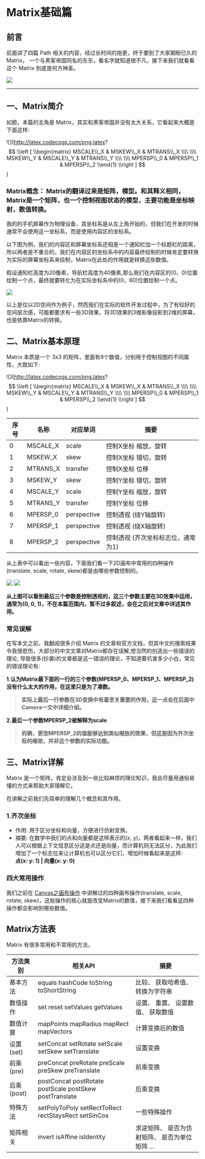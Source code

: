# Matrix基础篇


## 前言

前面讲了四篇 Path 相关的内容，经过长时间的拖更，终于要到了大家期盼已久的 Matrix， 一个与黑客帝国同名的东东，看名字就知道很不凡，接下来我们就看看这个 Matrix 到底是何方神圣。

![](http://ww1.sinaimg.cn/large/005Xtdi2jw1f4oyx5i8wbj308c0bj3zz.jpg)


******

## 一、Matrix简介

如题，本篇的主角是 Matrix，其实和黑客帝国并没有太大关系，它看起来大概是下面这样:

![](http://latex.codecogs.com/png.latex?
$$
\\left [ 
\\begin{matrix} 
MSCALE\\_X & MSKEW\\_X & MTRANS\\_X \\\\
\\\\
MSKEW\\_Y & MSCALE\\_Y & MTRANS\\_Y \\\\
\\\\
MPERSP\\_0 & MPERSP\\_1 & MPERSP\\_2 
\\end{1} 
\\right ] 
$$)

### Matrix概念： Matrix的翻译过来是矩阵，模型。和其释义相同，Matrix是一个矩阵，也一个控制视图状态的模型，主要功能是坐标映射，数值转换。

我的的手机屏幕作为物理设备，其坐标系是从左上角开始的，但我们在开发的时候通常不会使用这一坐标系，而是使用内容区的坐标系。

以下图为例，我们的内容区和屏幕坐标系还相差一个通知栏加一个标题栏的距离，所以两者是不重合的，我们在内容区的坐标系中的内容最终绘制的时候肯定要转换为实际的屏幕坐标系来绘制，Matrix在此处的作用就是转换这些数值。

>
假设通知栏高度为20像素，导航栏高度为40像素,那么我们在内容区的(0，0)位置绘制一个点，最终就要转化为在实际坐标系中的(0，60)位置绘制一个点。


![](http://ww4.sinaimg.cn/large/005Xtdi2jw1f624vi3eb6j30rs0goab5.jpg)

以上是仅以2D空间作为例子，然而我们在实际的软件开发过程中，为了有较好的空间层次感，可能都要求有一些3D效果，将3D效果的3维影像投影到2维的屏幕，也是依靠Matrix的转换。

## 二、Matrix基本原理

Matrix 本质是一个 3x3 的矩阵，里面有9个数值，分别用于控制视图的不同属性，大致如下:

![](http://latex.codecogs.com/png.latex?
$$
\\left [ 
\\begin{matrix} 
MSCALE\\_X & MSKEW\\_X & MTRANS\\_X \\\\
\\\\
MSKEW\\_Y & MSCALE\\_Y & MTRANS\\_Y \\\\
\\\\
MPERSP\\_0 & MPERSP\\_1 & MPERSP\\_2 
\\end{1} 
\\right ] 
$$)


序号 | 名称     | 对应单词    | 摘要
-----|----------|-------------|--------------
  0  | MSCALE_X | scale       | 控制X坐标 缩放，旋转
  1  | MSKEW_X  | skew        | 控制X坐标 错切，旋转
  2  | MTRANS_X | transfer    | 控制X坐标 位移
  3  | MSKEW_Y  | skew        | 控制Y坐标 错切，旋转
  4  | MSCALE_Y | scale       | 控制Y坐标 缩放，旋转
  5  | MTRANS_Y | transfer    | 控制Y坐标 位移
  6  | MPERSP_0 | perspective | 控制透视  (绕Y轴旋转)
  7  | MPERSP_1 | perspective | 控制透视  (绕X轴旋转)
  8  | MPERSP_2 | perspective | 控制透视  (齐次坐标标志位，通常为1)

从上表中可以看出一些内容，下面我们看一下2D画布中常用的四种操作(translate, scale, rotate, skew)都是由哪些参数控制的。

![](http://ww2.sinaimg.cn/large/005Xtdi2jw1f60gwrhlnyj30c008zdgy.jpg)
![](http://ww2.sinaimg.cn/large/005Xtdi2jw1f633hvklfnj30c008zdge.jpg)

>
**从上图可以看到最后三个参数是控制透视的，这三个参数主要在3D效果中运用，通常为(0, 0, 1)，不在本篇范围内，暂不过多叙述，会在之后对文章中详述其作用。**

### 常见误解

在写本文之前，我翻阅很多介绍 Matrix 的文章和官方文档，但其中文的搜索结果令我很悲伤，大部分的中文文章对Matrix都存在误解,想当然的创造出一些错误的理论, 导致很多(抄袭)的文章都是这一错误的理论，不知道要坑害多少小白，常见的错误理论有:

**1.认为Matrix最下面的一行的三个参数(MPERSP_0、MPERSP_1、MPERSP_2)没有什么太大的作用，在这里只是为了凑数。**

> **实际上最后一行参数在3D变换中有着至关重要的作用，这一点会在后面中Camera一文中详细介绍。**

**2.最后一个参数MPERSP_2被解释为scale**

> **的确，更改MPERSP_2的值能够达到类似缩放的效果，但这是因为齐次坐标的缘故，并非这个参数的实际功能。**


## 三、Matrix详解

Matrix 是一个矩阵，肯定会涉及到一些比较麻烦的理论知识，我会尽量用通俗易懂的方式来帮助大家理解它。

在讲解之前我们先简单的理解几个概念和其作用。

### 1.齐次坐标

* 作用: 用于区分坐标和向量，方便进行仿射变换。
* 摘要: 在数学中我们的点和向量都是这样表示的(x, y)，两者看起来一样，我们人可以根据上下文信息区分这是点还是向量，而计算机则无法区分，为此我们增加了一个标志位来让计算机也可以区分它们，增加时候看起来是这样: <br/>
**点(x: y: 1) | 向量(x: y: 0)**<br/>

### 四大常用操作

我们之前在 [Canvas之画布操作](https://github.com/GcsSloop/AndroidNote/blob/master/CustomView/Advance/%5B3%5DCanvas_Convert.md) 中讲解过的四种画布操作(translate, scale, rotate, skew)，这些操作的核心就是改变Matrix的数值，接下来我们看看这四种操作都会影响到哪些数值。














## Matrix方法表

Matrix 有很多常用和不常用的方法，

方法类别   | 相关API                                                 | 摘要
-----------|---------------------------------------------------------|------------------------
基本方法   | equals hashCode toString toShortString                  | 比较、 获取哈希值、 转换为字符串
数值操作   | set reset setValues getValues                           | 设置、 重置、 设置数值、 获取数值
数值计算   | mapPoints mapRadius mapRect mapVectors                  | 计算变换后的数值
设置(set)  | setConcat setRotate setScale setSkew setTranslate       | 设置变换
前乘(pre)  | preConcat preRotate preScale preSkew preTranslate       | 前乘变换
后乘(post) | postConcat postRotate postScale postSkew postTranslate  | 后乘变换
特殊方法   | setPolyToPoly setRectToRect rectStaysRect setSinCos     | 一些特殊操作
矩阵相关   | invert isAffine isIdentity                              | 求逆矩阵、 是否为仿射矩阵、 是否为单位矩阵 ...















